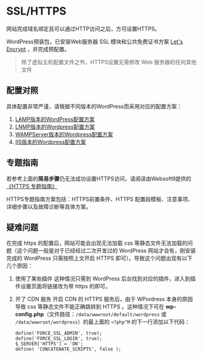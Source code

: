 # SSL/HTTPS

网站完成域名绑定且可以通过HTTP访问之后，方可设置HTTPS。

WordPress预装包，已安装Web服务器 SSL 模块和公共免费证书方案 [Let's Encrypt](https://letsencrypt.org/) ，并完成预配置。

> 除了虚拟主机配置文件之外，HTTPS设置无需修改 Web 服务器的任何其他文件

## 配置对照

具体配置非常严谨，请根据不同版本的WordPress而采用对应的配置方案：

1. [LAMP版本的WordPress配置方案](https://help.websoft9.com/lamp-guide/solution/sethttps.html)
2. [LNMP版本的Wordpress配置方案](https://help.websoft9.com/lnmp-guide/solution/sethttps.html)
3. [WAMPServer版本的Wordpress配置方案](https://help.websoft9.com/phpstacks-practice-windows/wampserver/sethttps.html)
4. [IIS版本的Wordpress配置方案](https://help.websoft9.com/windows-iis/solution/sethttps.html)

## 专题指南

若参考上面的**简易步骤**仍无法成功设置HTTPS访问，请阅读由Websoft9提供的 [《HTTPS 专题指南》](https://support.websoft9.com/docs/faq/zh/tech-https.html#nginx)

HTTPS专题指南方案包括：HTTPS前置条件、HTTPS 配置段模板、注意事项、详细步骤以及故障诊断等具体方案。

## 疑难问题

在完成 https 的配置后，网站可能会出现无法加载 css 等静态文件无法加载的问题（这个问题一般是对于已经经过二次开发过的 WordPress 网站才会有，刚安装完成的 WordPress 只需按照上文开启 HTTPS 即可）。导致这个问题出现有以下几个原因：
1. 使用了某些插件
    这种情况只需到 WordPress 后台找到对应的插件，进入到插件设置页面将链接改为带 https 的即可。 
2. 开了 CDN 服务
    开启 CDN 的 HTTPS 服务后，由于 WPordress 本身的原因导致 css 等静态文件不能正确跳转到 HTTPS 。这种情况下可在 **wp-config.php**（文件路径：```/data/wwwroot/default/wordpress``` 或 ```/data/wwwroot/wordpress```）的最上面的 ```<?php^M``` 的下一行添加以下代码：
    
       define('FORCE_SSL_ADMIN', true);
       define('FORCE_SSL_LOGIN', true);
       $_SERVER['HTTPS'] = 'ON';
       define( 'CONCATENATE_SCRIPTS', false );